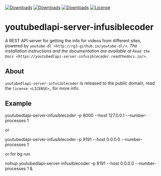 [![Downloads](https://pepy.tech/badge/youtubedlapi-server-infusiblecoder)](https://pepy.tech/project/youtubedlapi-server-infusiblecoder)
[![Downloads](https://pepy.tech/badge/youtubedlapi-server-infusiblecoder/month)](https://pepy.tech/project/youtubedlapi-server-infusiblecoder/month)
[![Downloads](https://pepy.tech/badge/youtubedlapi-server-infusiblecoder/week)](https://pepy.tech/project/youtubedlapi-server-infusiblecoder/week)
[![License](https://img.shields.io/badge/License-MIT-blue.svg)](https://img.shields.io/badge/License-MIT-blue.svg)


youtubedlapi-server-infusiblecoder
=====================

A REST API server for getting the info for videos from different sites, powered by `youtube-dl <http://rg3.github.io/youtube-dl/>`_.
The installation instructions and the documentation are available at `Read the Docs <https://youtubedlapi-server-infusiblecoder.readthedocs.io/>`_.

About
-----

``youtubedlapi-server-infusiblecoder`` is released to the public domain, read the `license <LICENSE>`_ for more info.


Example
-----

youtubedlapi-server-infusiblecoder -p 8000 --host 127.0.0.1 --number-processes 1

or

youtubedlapi-server-infusiblecoder -p 9191 --host 0.0.0.0 --number-processes 1

or for bg run 

nohup youtubedlapi-server-infusiblecoder -p 9191 --host 0.0.0.0 --number-processes 1 &

